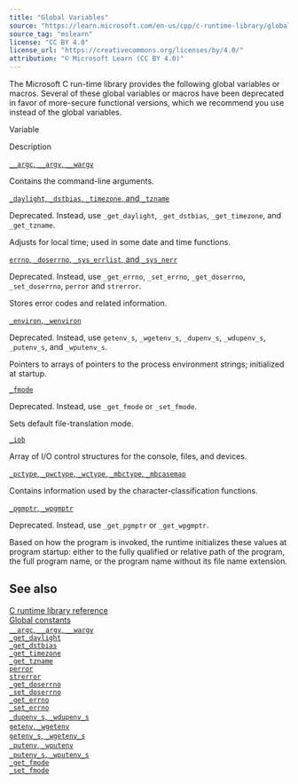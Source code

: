 ```yaml
---
title: "Global Variables"
source: "https://learn.microsoft.com/en-us/cpp/c-runtime-library/global-variables?view=msvc-170"
source_tag: "mslearn"
license: "CC BY 4.0"
license_url: "https://creativecommons.org/licenses/by/4.0/"
attribution: "© Microsoft Learn (CC BY 4.0)"
---
```

The Microsoft C run-time library provides the following global variables or macros. Several of these global variables or macros have been deprecated in favor of more-secure functional versions, which we recommend you use instead of the global variables.

Variable

Description

[`__argc`, `__argv`, `__wargv`](https://learn.microsoft.com/en-us/cpp/c-runtime-library/argc-argv-wargv?view=msvc-170)

Contains the command-line arguments.

[`_daylight`, `_dstbias`, `_timezone`, and `_tzname`](https://learn.microsoft.com/en-us/cpp/c-runtime-library/daylight-dstbias-timezone-and-tzname?view=msvc-170)

Deprecated. Instead, use `_get_daylight`, `_get_dstbias`, `_get_timezone`, and `_get_tzname`.

Adjusts for local time; used in some date and time functions.

[`errno`, `_doserrno`, `_sys_errlist`, and `_sys_nerr`](https://learn.microsoft.com/en-us/cpp/c-runtime-library/errno-doserrno-sys-errlist-and-sys-nerr?view=msvc-170)

Deprecated. Instead, use `_get_errno`, `_set_errno`, `_get_doserrno`, `_set_doserrno`, `perror` and `strerror`.

Stores error codes and related information.

[`_environ`, `_wenviron`](https://learn.microsoft.com/en-us/cpp/c-runtime-library/environ-wenviron?view=msvc-170)

Deprecated. Instead, use `getenv_s`, `_wgetenv_s`, `_dupenv_s`, `_wdupenv_s`, `_putenv_s`, and `_wputenv_s`.

Pointers to arrays of pointers to the process environment strings; initialized at startup.

[`_fmode`](https://learn.microsoft.com/en-us/cpp/c-runtime-library/fmode?view=msvc-170)

Deprecated. Instead, use `_get_fmode` or `_set_fmode`.

Sets default file-translation mode.

[`_iob`](https://learn.microsoft.com/en-us/cpp/c-runtime-library/iob?view=msvc-170)

Array of I/O control structures for the console, files, and devices.

[`_pctype`, `_pwctype`, `_wctype`, `_mbctype`, `_mbcasemap`](https://learn.microsoft.com/en-us/cpp/c-runtime-library/pctype-pwctype-wctype-mbctype-mbcasemap?view=msvc-170)

Contains information used by the character-classification functions.

[`_pgmptr`, `_wpgmptr`](https://learn.microsoft.com/en-us/cpp/c-runtime-library/pgmptr-wpgmptr?view=msvc-170)

Deprecated. Instead, use `_get_pgmptr` or `_get_wpgmptr`.

Based on how the program is invoked, the runtime initializes these values at program startup: either to the fully qualified or relative path of the program, the full program name, or the program name without its file name extension.

## See also

[C runtime library reference](https://learn.microsoft.com/en-us/cpp/c-runtime-library/c-run-time-library-reference?view=msvc-170)  
[Global constants](https://learn.microsoft.com/en-us/cpp/c-runtime-library/global-constants?view=msvc-170)  
[`__argc`, `__argv`, `__wargv`](https://learn.microsoft.com/en-us/cpp/c-runtime-library/argc-argv-wargv?view=msvc-170)  
[`_get_daylight`](https://learn.microsoft.com/en-us/cpp/c-runtime-library/reference/get-daylight?view=msvc-170)  
[`_get_dstbias`](https://learn.microsoft.com/en-us/cpp/c-runtime-library/reference/get-dstbias?view=msvc-170)  
[`_get_timezone`](https://learn.microsoft.com/en-us/cpp/c-runtime-library/reference/get-timezone?view=msvc-170)  
[`_get_tzname`](https://learn.microsoft.com/en-us/cpp/c-runtime-library/reference/get-tzname?view=msvc-170)  
[`perror`](https://learn.microsoft.com/en-us/cpp/c-runtime-library/reference/perror-wperror?view=msvc-170)  
[`strerror`](https://learn.microsoft.com/en-us/cpp/c-runtime-library/reference/strerror-strerror-wcserror-wcserror?view=msvc-170)  
[`_get_doserrno`](https://learn.microsoft.com/en-us/cpp/c-runtime-library/reference/get-doserrno?view=msvc-170)  
[`_set_doserrno`](https://learn.microsoft.com/en-us/cpp/c-runtime-library/reference/set-doserrno?view=msvc-170)  
[`_get_errno`](https://learn.microsoft.com/en-us/cpp/c-runtime-library/reference/get-errno?view=msvc-170)  
[`_set_errno`](https://learn.microsoft.com/en-us/cpp/c-runtime-library/reference/set-errno?view=msvc-170)  
[`_dupenv_s`, `_wdupenv_s`](https://learn.microsoft.com/en-us/cpp/c-runtime-library/reference/dupenv-s-wdupenv-s?view=msvc-170)  
[`getenv`, `_wgetenv`](https://learn.microsoft.com/en-us/cpp/c-runtime-library/reference/getenv-wgetenv?view=msvc-170)  
[`getenv_s`, `_wgetenv_s`](https://learn.microsoft.com/en-us/cpp/c-runtime-library/reference/getenv-s-wgetenv-s?view=msvc-170)  
[`_putenv`, `_wputenv`](https://learn.microsoft.com/en-us/cpp/c-runtime-library/reference/putenv-wputenv?view=msvc-170)  
[`_putenv_s`, `_wputenv_s`](https://learn.microsoft.com/en-us/cpp/c-runtime-library/reference/putenv-s-wputenv-s?view=msvc-170)  
[`_get_fmode`](https://learn.microsoft.com/en-us/cpp/c-runtime-library/reference/get-fmode?view=msvc-170)  
[`_set_fmode`](https://learn.microsoft.com/en-us/cpp/c-runtime-library/reference/set-fmode?view=msvc-170)